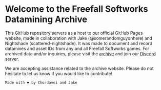 # Welcome to the **Freefall Softworks Datamining Archive**

This GitHub repository servers as a host to our official GitHub Pages website, made in collaboration with Jake (@somerandomguyonhere) and Nightshade (scattered-nightshade). It was made to document and record datamines and asset IDs from any and all Freefall Softworks games. For archived data and/or inquiries, please visit the [archive](https://www.google.com) and join our [Discord](https://discord.gg/Fb4mvTZPK9) server.

We are accepting assistance related to the archive website. Please do not hesitate to let us know if you would like to contribute!

`Made with ❤️ by Chordavei and Jake`
